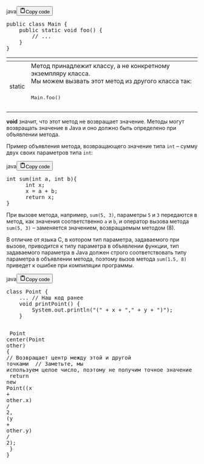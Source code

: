 <div class="code_element"><div class="lang_line"><text>java</text><button class="copy_code_button" onclick="CopyCode(this)"><svg style="width: 1.2em;height: 1.2em;" aria-hidden="true" xmlns="http://www.w3.org/2000/svg" fill="none" viewBox="0 0 24 24"><path stroke="currentColor" stroke-linecap="round" stroke-linejoin="round" stroke-width="2" d="M15 4h3a1 1 0 0 1 1 1v15a1 1 0 0 1-1 1H6a1 1 0 0 1-1-1V5a1 1 0 0 1 1-1h3m0 3h6m-5-4v4h4V3h-4Z"/></svg><text>Copy code</text></button></div><div class="code language-java"><div class="highlight"><pre><span></span><span class="kd">public</span><span class="w"> </span><span class="kd">class</span> <span class="nc">Main</span><span class="w"> </span><span class="p">{</span>
<span class="w">    </span><span class="kd">public</span><span class="w"> </span><span class="kd">static</span><span class="w"> </span><span class="kt">void</span><span class="w"> </span><span class="nf">foo</span><span class="p">()</span><span class="w"> </span><span class="p">{</span>
<span class="w">        </span><span class="c1">// ...</span>
<span class="w">    </span><span class="p">}</span>
<span class="p">}</span>
</pre></div></div></div>

<table>
<thead>
<tr>
<th></th>
<th></th>
</tr>
</thead>
<tbody>
<tr>
<td>static</td>
<td>Метод принадлежит классу, а не конкретному экземпляру класса.<br>Мы можем вызвать этот метод из другого класса так: <div class="code" style="border-radius:.375rem .375rem;"><div class="highlight"><pre><div class="highlight"><pre><span></span><span class="n">Main</span><span class="p">.</span><span class="na">foo</span><span class="p">()</span><br></pre></div></pre></div></div></td>
</tr>
</tbody>
</table>
<p><strong>void</strong> значит, что этот метод не возвращает значение.
Методы могут возвращать значение в Java и оно должно быть определено при объявлении метода.</p>
<p>Пример объявления метода, возвращающего значение типа <code>int</code> – сумму двух своих параметров типа <code>int</code>:</p>
<div class="code_element"><div class="lang_line"><text>java</text><button class="copy_code_button" onclick="CopyCode(this)"><svg style="width: 1.2em;height: 1.2em;" aria-hidden="true" xmlns="http://www.w3.org/2000/svg" fill="none" viewBox="0 0 24 24"><path stroke="currentColor" stroke-linecap="round" stroke-linejoin="round" stroke-width="2" d="M15 4h3a1 1 0 0 1 1 1v15a1 1 0 0 1-1 1H6a1 1 0 0 1-1-1V5a1 1 0 0 1 1-1h3m0 3h6m-5-4v4h4V3h-4Z"/></svg><text>Copy code</text></button></div><div class="code language-java"><div class="highlight"><pre><span></span><span class="kt">int</span><span class="w"> </span><span class="nf">sum</span><span class="p">(</span><span class="kt">int</span><span class="w"> </span><span class="n">a</span><span class="p">,</span><span class="w"> </span><span class="kt">int</span><span class="w"> </span><span class="n">b</span><span class="p">){</span>
<span class="w">      </span><span class="kt">int</span><span class="w"> </span><span class="n">x</span><span class="p">;</span>
<span class="w">      </span><span class="n">x</span><span class="w"> </span><span class="o">=</span><span class="w"> </span><span class="n">a</span><span class="w"> </span><span class="o">+</span><span class="w"> </span><span class="n">b</span><span class="p">;</span>
<span class="w">      </span><span class="k">return</span><span class="w"> </span><span class="n">x</span><span class="p">;</span>
<span class="p">}</span>
</pre></div></div></div>

<p>При вызове метода, например, <code>sum(5, 3)</code>, параметры <code>5</code> и <code>3</code> передаются в метод, как значения соответственно <code>a</code> и <code>b</code>,
и оператор вызова метода <code>sum(5, 3)</code> – заменяется значением, возвращаемым методом (8).</p>
<p>В отличие от языка C, в котором тип параметра, задаваемого при вызове, приводится к типу параметра в объявлении функции,
тип задаваемого параметра в Java должен строго соответствовать типу параметра в объявлении метода,
поэтому вызов метода <code>sum(1.5, 8)</code> приведет к ошибке при компиляции программы.</p>
<div class="code_element"><div class="lang_line"><text>java</text><button class="copy_code_button" onclick="CopyCode(this)"><svg style="width: 1.2em;height: 1.2em;" aria-hidden="true" xmlns="http://www.w3.org/2000/svg" fill="none" viewBox="0 0 24 24"><path stroke="currentColor" stroke-linecap="round" stroke-linejoin="round" stroke-width="2" d="M15 4h3a1 1 0 0 1 1 1v15a1 1 0 0 1-1 1H6a1 1 0 0 1-1-1V5a1 1 0 0 1 1-1h3m0 3h6m-5-4v4h4V3h-4Z"/></svg><text>Copy code</text></button></div><div class="code language-java"><div class="highlight"><pre><span></span><span class="kd">class</span> <span class="nc">Point</span><span class="w"> </span><span class="p">{</span>
<span class="w">    </span><span class="p">...</span><span class="w"> </span><span class="c1">// Наш код ранее</span>
<span class="w">    </span><span class="kt">void</span><span class="w"> </span><span class="nf">printPoint</span><span class="p">()</span><span class="w"> </span><span class="p">{</span>
<span class="w">        </span><span class="n">System</span><span class="p">.</span><span class="na">out</span><span class="p">.</span><span class="na">println</span><span class="p">(</span><span class="s">&quot;(&quot;</span><span class="w"> </span><span class="o">+</span><span class="w"> </span><span class="n">x</span><span class="w"> </span><span class="o">+</span><span class="w"> </span><span class="s">&quot;,&quot;</span><span class="w"> </span><span class="o">+</span><span class="w"> </span><span class="n">y</span><span class="w"> </span><span class="o">+</span><span class="w"> </span><span class="s">&quot;)&quot;</span><span class="p">);</span>
<span class="w">    </span><span class="p">}</span>

<span class="w">    </span><span class="n">Point</span><span class="w"> </span><span class="nf">center</span><span class="p">(</span><span class="n">Point</span><span class="w"> </span><span class="n">other</span><span class="p">)</span><span class="w"> </span><span class="p">{</span>
<span class="w">        </span><span class="c1">// Возвращает центр между этой и другой точками</span>
<span class="w">        </span><span class="c1">// Заметьте, мы используем целое число, поэтому не получим точное значение</span>
<span class="w">        </span><span class="k">return</span><span class="w"> </span><span class="k">new</span><span class="w"> </span><span class="n">Point</span><span class="p">((</span><span class="n">x</span><span class="w"> </span><span class="o">+</span><span class="w"> </span><span class="n">other</span><span class="p">.</span><span class="na">x</span><span class="p">)</span><span class="w"> </span><span class="o">/</span><span class="w"> </span><span class="mi">2</span><span class="p">,</span><span class="w"> </span><span class="p">(</span><span class="n">y</span><span class="w"> </span><span class="o">+</span><span class="w"> </span><span class="n">other</span><span class="p">.</span><span class="na">y</span><span class="p">)</span><span class="w"> </span><span class="o">/</span><span class="w"> </span><span class="mi">2</span><span class="p">);</span>
<span class="w">    </span><span class="p">}</span>
<span class="p">}</span>
</pre></div></div></div>